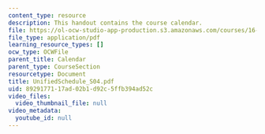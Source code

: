 ```yaml
---
content_type: resource
description: This handout contains the course calendar.
file: https://ol-ocw-studio-app-production.s3.amazonaws.com/courses/16-01-unified-engineering-i-ii-iii-iv-fall-2005-spring-2006/8929177117ad02b1d92c5ffb394ad52c_UnifiedSchedule_S04.pdf
file_type: application/pdf
learning_resource_types: []
ocw_type: OCWFile
parent_title: Calendar
parent_type: CourseSection
resourcetype: Document
title: UnifiedSchedule_S04.pdf
uid: 89291771-17ad-02b1-d92c-5ffb394ad52c
video_files:
  video_thumbnail_file: null
video_metadata:
  youtube_id: null
---
```

